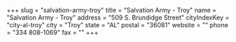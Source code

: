 +++
slug = "salvation-army-troy"
title = "Salvation Army - Troy"
name = "Salvation Army - Troy"
address = "509 S. Brundidge Street"
cityIndexKey = "city-al-troy"
city = "Troy"
state = "AL"
postal = "36081"
website = ""
phone = "334 808-1069"
fax = ""
+++
